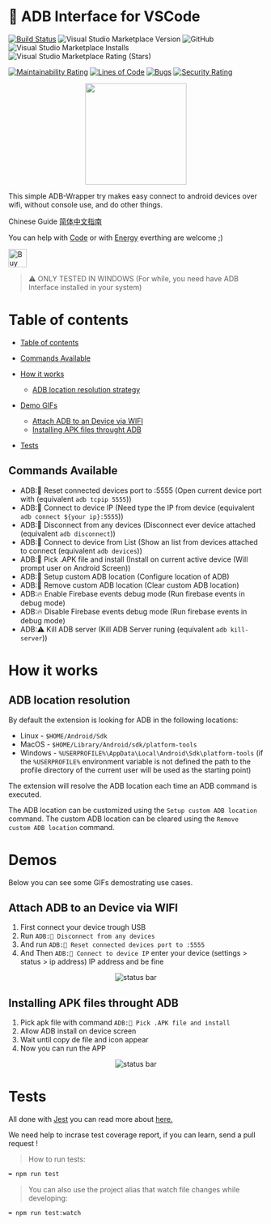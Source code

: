 # 🔌 ADB Interface for VSCode

[![Build Status](https://img.shields.io/endpoint.svg?url=https%3A%2F%2Factions-badge.atrox.dev%2Fvinicioslc%2Fadb-interface-vscode%2Fbadge%3Fref%3Dproduction&style=flat-square)](https://actions-badge.atrox.dev/vinicioslc/adb-interface-vscode/goto?ref=production)
![Visual Studio Marketplace Version](https://img.shields.io/visual-studio-marketplace/v/vinicioslc.adb-interface-vscode?style=flat-square)
![GitHub](https://img.shields.io/github/license/vinicioslc/adb-interface-vscode?style=flat-square)
![Visual Studio Marketplace Installs](https://img.shields.io/visual-studio-marketplace/i/vinicioslc.adb-interface-vscode?style=flat-square)
![Visual Studio Marketplace Rating (Stars)](https://img.shields.io/visual-studio-marketplace/stars/vinicioslc.adb-interface-vscode?style=flat-square)
<a href="https://codeclimate.com/github/vinicioslc/adb-interface-vscode/maintainability">

[![Maintainability Rating](https://sonarcloud.io/api/project_badges/measure?project=vinicioslc_adb-interface-vscode&metric=sqale_rating)](https://sonarcloud.io/dashboard?id=vinicioslc_adb-interface-vscode)
[![Lines of Code](https://sonarcloud.io/api/project_badges/measure?project=vinicioslc_adb-interface-vscode&metric=ncloc)](https://sonarcloud.io/dashboard?id=vinicioslc_adb-interface-vscode)
[![Bugs](https://sonarcloud.io/api/project_badges/measure?project=vinicioslc_adb-interface-vscode&metric=bugs)](https://sonarcloud.io/dashboard?id=vinicioslc_adb-interface-vscode)
[![Security Rating](https://sonarcloud.io/api/project_badges/measure?project=vinicioslc_adb-interface-vscode&metric=security_rating)](https://sonarcloud.io/dashboard?id=vinicioslc_adb-interface-vscode)

<div style="text-align:center"><img src="https://raw.githubusercontent.com/vinicioslc/adb-interface-vscode/production/media/icon.png" width="200" /></div>

This simple ADB-Wrapper try makes easy connect to android devices over wifi, without console use, and do other things.

Chinese Guide [简体中文指南](https://www.jianshu.com/p/fb8eebc8a2c0)


You can help with
[Code](https://github.com/vinicioslc/adb-interface-vscode/issues)
or with
[Energy](https://www.paypal.com/cgi-bin/webscr?cmd=\_s-xclick&hosted_button_id=TKRZ7F4FV4QY4&source=url) everthing are welcome ;)

<a href='https://ko-fi.com/K3K424BR8' target='_blank'><img height='36' style='border:0px;height:36px;' src='https://cdn.ko-fi.com/cdn/kofi3.png?v=3' border='0' alt='Buy Me a Coffee at ko-fi.com' /></a>


> ⚠️ ONLY TESTED IN WINDOWS (For while, you need have ADB Interface installed in your system)

# Table of contents

<!--ts-->

-   [Table of contents](#table-of-contents)
-   [Commands Available](#commands-available)

-   [How it works](#how-it-works)

    -   [ADB location resolution strategy](#adb-location-resolution)

-   [Demo GIFs](#demos)

    -   [Attach ADB to an Device via WIFI](#attach-adb-to-an-device-via-wifi)
    -   [Installing APK files throught ADB](#installing-apk-files-throught-adb)

-   [Tests](#tests)

      <!--te-->

## Commands Available

-   ADB:📱 Reset connected devices port to :5555 (Open current device port with (equivalent `adb tcpip 5555`))
-   ADB:📱 Connect to device IP (Need type the IP from device (equivalent `adb connect ${your ip}:5555`))
-   ADB:📱 Disconnect from any devices (Disconnect ever device attached (equivalent `adb disconnect`))
-   ADB:📱 Connect to device from List (Show an list from devices attached to connect (equivalent `adb devices`))
-   ADB:📱 Pick .APK file and install (Install on current active device (Will prompt user on Android Screen))
-   ADB:📱 Setup custom ADB location (Configure location of ADB)
-   ADB:📱 Remove custom ADB location (Clear custom ADB location)
-   ADB:🔥 Enable Firebase events debug mode (Run firebase events in debug mode)
-   ADB:🔥 Disable Firebase events debug mode (Run firebase events in debug mode)
-   ADB:⚠️ Kill ADB server (Kill ADB Server runing (equivalent `adb kill-server`))

# How it works

## ADB location resolution

By default the extension is looking for ADB in the following locations:

-   Linux - `$HOME/Android/Sdk`
-   MacOS - `$HOME/Library/Android/sdk/platform-tools`
-   Windows - `%USERPROFILE%\AppData\Local\Android\Sdk\platform-tools` (if the `%USERPROFILE%` environment variable is not defined the path to the profile directory of the current user will be used as the starting point)

The extension will resolve the ADB location each time an ADB command is executed.

The ADB location can be customized using the `Setup custom ADB location` command. The custom ADB location can be cleared using the `Remove custom ADB location` command.

# Demos

Below you can see some GIFs demostrating use cases.

## Attach ADB to an Device via WIFI

1.  First connect your device trough USB
2.  Run `ADB:📱 Disconnect from any devices`
3.  And run `ADB:📱 Reset connected devices port to :5555`
4.  And Then `ADB:📱 Connect to device IP` enter your device (settings > status > ip address) IP address and be fine

<div style="text-align:center">

![status bar](https://raw.githubusercontent.com/vinicioslc/adb-interface-vscode/production/media/record1.gif)

</div>

## Installing APK files throught ADB

1. Pick apk file with command `ADB:📱 Pick .APK file and install `
2. Allow ADB install on device screen
3. Wait until copy de file and icon appear
4. Now you can run the APP

<div style="text-align:center">

![status bar](/media/install_apk_demo.gif)

</div>

# Tests

All done with [Jest](https://jestjs.io/) you can read more about [here.](https://jestjs.io/docs/en/getting-started.html)

We need help to incrase test coverage report, if you can learn, send a pull request !

> How to run tests:

```bash
➥ npm run test
```
> You can also use the project alias that watch file changes while developing:

```bash
➥ npm run test:watch
```

